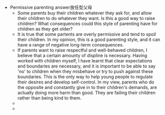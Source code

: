 - Permissive parenting answer放任型父母
	- Some parents buy their children whatever they ask for, and allow their children to do whatever they want. Is this a good way to raise children? What consequences could this style of parenting have for children as they get older?
	- It is true that some partents are overly permissive and tend to spoil their children. In my opinion, this is a good parenting style, and it can have a range of negative long-term consequences.
	- If parents want to raise respectful and well-behaved children, I believe that a certain amounty of displine is necessary. Having worked with children myself, I have learnt that clear expectations and boundaries are necessary, and it is important to be able to say 'no' to children when they misbehave or try to push against these boundaries. This is the only way to help young people to regulate their desires and develop self-control. In my view, parents who do the opposite and constantly give in to their children's demands, are actually doing more harm than good. They are failing their children rather than being kind to them.
	-
	-